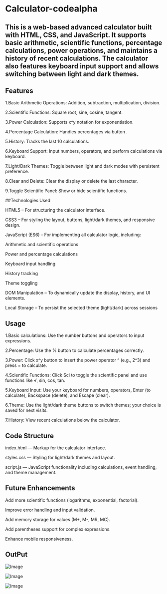 # Calculator-codealpha

## This is a web-based advanced calculator built with HTML, CSS, and JavaScript. It supports basic arithmetic, scientific functions, percentage calculations, power operations, and maintains a history of recent calculations. The calculator also features keyboard input support and allows switching between light and dark themes.

## Features

1.Basic Arithmetic Operations: Addition, subtraction, multiplication, division.

2.Scientific Functions: Square root, sine, cosine, tangent.

3.Power Calculation: Supports x^y notation for exponentiation.

4.Percentage Calculation: Handles percentages via button .

5.History: Tracks the last 10 calculations.

6.Keyboard Support: Input numbers, operators, and perform calculations via keyboard.

7.Light/Dark Themes: Toggle between light and dark modes with persistent preference.

8.Clear and Delete: Clear the display or delete the last character.

9.Toggle Scientific Panel: Show or hide scientific functions.

##Technologies Used

HTML5 – For structuring the calculator interface.

CSS3 – For styling the layout, buttons, light/dark themes, and responsive design.

JavaScript (ES6) – For implementing all calculator logic, including:

Arithmetic and scientific operations

Power and percentage calculations

Keyboard input handling

History tracking

Theme toggling

DOM Manipulation – To dynamically update the display, history, and UI elements.

Local Storage – To persist the selected theme (light/dark) across sessions

## Usage

1.Basic calculations: Use the number buttons and operators to input expressions.

2.Percentage: Use the % button to calculate percentages correctly.

3.Power: Click x^y button to insert the power operator ^ (e.g., 2^3) and press = to calculate.

4.Scientific Functions: Click Sci to toggle the scientific panel and use functions like √, sin, cos, tan.

5.Keyboard Input: Use your keyboard for numbers, operators, Enter (to calculate), Backspace (delete), and Escape (clear).

6.Theme: Use the light/dark theme buttons to switch themes; your choice is saved for next visits.

7.History: View recent calculations below the calculator.

## Code Structure

index.html — Markup for the calculator interface.

styles.css — Styling for light/dark themes and layout.

script.js — JavaScript functionality including calculations, event handling, and theme management.

## Future Enhancements

Add more scientific functions (logarithms, exponential, factorial).

Improve error handling and input validation.

Add memory storage for values (M+, M-, MR, MC).

Add parentheses support for complex expressions.

Enhance mobile responsiveness.

## OutPut

![Image](https://github.com/user-attachments/assets/50dbb530-58e5-4a16-b701-61e18a4ebad5)


![Image](https://github.com/user-attachments/assets/120c9940-5777-477e-b8cb-1a5062b0b37f)


![Image](https://github.com/user-attachments/assets/51c603e4-5508-40d2-a838-356b17f2cfa0)







